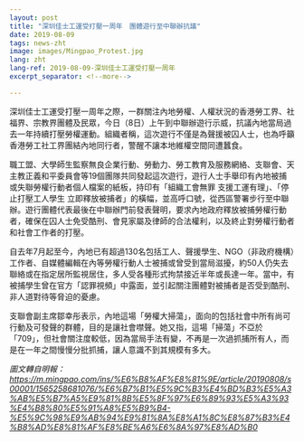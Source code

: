 ```yaml
---
layout: post
title: "深圳佳士工運受打壓一周年　團體遊行至中聯辦抗議"
date: 2019-08-09
tags: news-zht
image: images/Mingpao_Protest.jpg
lang: zht
lang-ref: 2019-08-09-深圳佳士工運受打壓一周年
excerpt_separator: <!--more-->

---
```


深圳佳士工運受打壓一周年之際，一群關注內地勞權、人權狀況的香港勞工界、社福界、宗教界團體及民眾，今日（8日）上午到中聯辦遊行示威，抗議內地當局過去一年持續打壓勞權運動。組織者稱，這次遊行不僅是為聲援被囚人士，也為呼籲香港勞工社工界團結內地同行者，警醒不讓本地維權空間同遭蠶食。

職工盟、大學師生監察無良企業行動、勞動力、勞工教育及服務網絡、支聯會、天主教正義和平委員會等19個團隊共同發起這次遊行，遊行人士手舉印有內地被捕或失聯勞權行動者個人檔案的紙板，持印有「組織工會無罪 支援工運有理」、「停止打壓工人學生 立即釋放被捕者」的橫幅，並高呼口號，從西區警署步行至中聯辦。遊行團體代表最後在中聯辦門前發表聲明，要求內地政府釋放被捕勞權行動者，確保在囚人士免受酷刑、會見家屬及律師的合法權利，以及終止對勞權行動者和社會工作者的打壓。

自去年7月起至今，內地已有超過130名包括工人、聲援學生、NGO（非政府機構）工作者、自媒體編輯在內等勞權行動人士被捕或曾受到當局滋擾，約50人仍失去聯絡或在指定居所監視居住，多人受各種形式拘禁接近半年或長達一年。當中，有被捕學生曾在官方「認罪視頻」中露面，並引起關注團體對被捕者是否受到酷刑、非人道對待等脅迫的憂慮。

支聯會副主席鄒幸彤表示，內地這場「勞權大掃蕩」，面向的包括社會中所有尚可行動及可發聲的群體，目的是讓社會噤聲。她又指，這場「掃蕩」不亞於「709」，但社會關注度較低，因為當局手法有變，不再是一次過抓捕所有人，而是在一年之間慢慢分批抓捕，讓人意識不到其規模有多大。

<em>圖文轉自明報： <https://m.mingpao.com/ins/%E6%B8%AF%E8%81%9E/article/20190808/s00001/1565258681076/%E6%B7%B1%E5%9C%B3%E4%BD%B3%E5%A3%AB%E5%B7%A5%E9%81%8B%E5%8F%97%E6%89%93%E5%A3%93%E4%B8%80%E5%91%A8%E5%B9%B4-%E5%9C%98%E9%AB%94%E9%81%8A%E8%A1%8C%E8%87%B3%E4%B8%AD%E8%81%AF%E8%BE%A6%E6%8A%97%E8%AD%B0></em>
